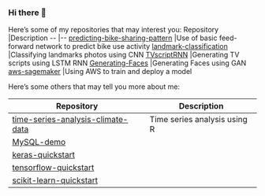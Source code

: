 ### Hi there 👋

<!--
**ng572/ng572** is a ✨ _special_ ✨ repository because its `README.md` (this file) appears on your GitHub profile.

Here are some ideas to get you started:

- 🔭 I’m currently working on ...
- 🌱 I’m currently learning ...
- 👯 I’m looking to collaborate on ...
- 🤔 I’m looking for help with ...
- 💬 Ask me about ...
- 📫 How to reach me: ...
- 😄 Pronouns: ...
- ⚡ Fun fact: ...

format: Tabs; 8
-->

Here’s some of my repositories that may interest you:
Repository				|Description
--					|--
[predicting-bike-sharing-pattern](../../../predicting-bike-sharing-pattern)		|Use of basic feed-forward network to predict bike use activity
[landmark-classification](../../../landmark-classification)			|Classifying landmarks photos using CNN
[TVscriptRNN](../../../TVscriptRNN)				|Generating TV scripts using LSTM RNN
[Generating-Faces](../../../Generating-Faces)			|Generating Faces using GAN
[aws-sagemaker](../../../aws-sagemaker)				|Using AWS to train and deploy a model

Here’s some others that may tell you more about me:

Repository				|Description
--					|--
[time-series-analysis-climate-data](../../../time-series-analysis-climate-data)	|Time series analysis using R
[MySQL-demo](../../../MySQL-demo)|
[keras-quickstart](../../../keras-quickstart)|
[tensorflow-quickstart](../../../tensorflow-quickstart)|
[scikit-learn-quickstart](../../../scikit-learn-quickstart)|
